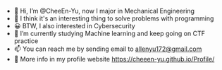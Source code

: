 - 👋 Hi, I’m @CheeEn-Yu, now I major in Mechanical Engineering
- 👀 I think it's an interesting thing to solve problems with programming
- 😀 BTW, I also interested in Cybersecurity
- 🌱 I’m currently studying Machine learning and keep going on CTF practice
- 📫 You can reach me by sending email to <allenyu172@gmail.com> 
- 📃 More info in my profile website <https://cheeen-yu.github.io/Profile/>
<!---
CheeEn-Yu/CheeEn-Yu is a ✨ special ✨ repository because its `README.md` (this file) appears on your GitHub profile.
You can click the Preview link to take a look at your changes.
--->
